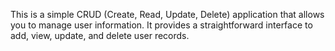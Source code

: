 This is a simple CRUD (Create, Read, Update, Delete) application that allows you to manage user information. It provides a straightforward interface to add, view, update, and delete user records.
